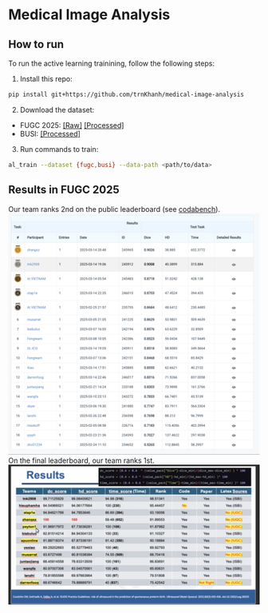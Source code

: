 # Medical Image Analysis

## How to run

To run the active learning trainining, follow the following steps:

1. Install this repo:

```bash
pip install git+https://github.com/trnKhanh/medical-image-analysis
```

2. Download the dataset:
- FUGC 2025: [\[Raw\]](https://drive.google.com/file/d/1VMsbOKzJaSKekAKdtH4eHZA-KGL_HAbM/view?usp=sharing) [\[Processed\]](https://drive.google.com/file/d/1OK1EQgNQG2BSDzAH4wQ4zq3Z3IIiP819/view?usp=sharing)
- BUSI: [\[Processed\]](https://drive.google.com/file/d/1JEXKTKV9XHvunD4E3fAHmUXYQH2IHd1q/view?usp=sharing)
3. Run commands to train:
```bash
al_train --dataset {fugc,busi} --data-path <path/to/data>
```

## Results in FUGC 2025
Our team ranks 2nd on the public leaderboard (see [codabench](https://www.codabench.org/competitions/4781/#/results-tab)).
![Public Leaderboard](./images/FUGC2025_leaderboard.png)
On the final leaderboard, our team ranks 1st.
![Final Leaderboard](./images/FUGC2025_final.png)
